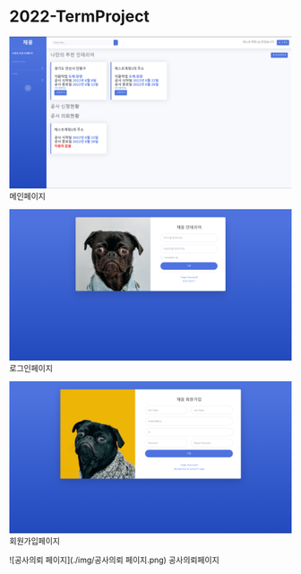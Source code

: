 # 2022-TermProject
![메인 페이지](./img/메인.png)
메인페이지

![로그인 페이지](./img/로그인페이지.png)
로그인페이지

![회원가입 페이지](./img/회원가입페이지.png)
회원가입페이지

![공사의뢰 페이지](./img/공사의뢰 페이지.png)
공사의뢰페이지
